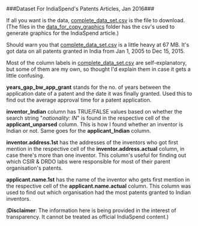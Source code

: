 ###Dataset For IndiaSpend's Patents Articles, Jan 2016###

If all you want is the data, [complete_data_set.csv](complete_data_set.csv) is the file to download. (The files in the [data_for_copy_graphics](data_for_copy_graphics) folder has the csv's used to generate graphics for the IndiaSpend article.)

Should warn you that [complete_data_set.csv](complete_data_set.csv) is a little heavy at 67 MB. It's got data on all patents granted in India from Jan 1, 2005 to Dec 15, 2015.

Most of the column labels in [complete_data_set.csv](complete_data_set.csv) are self-explanatory, but some of them are my own, so thought I'd explain them in case it gets a little confusing. 

**years_gap_bw_app_grant** stands for the no. of years between the application date of a patent and the date it was finally granted. Used this to find out the average approval time for a patent application.

**inventor_Indian** column has TRUE/FALSE values based on whether the search string "*nationality: IN*" is found in the respective cell of the **applicant_unparsed** column. This is how I found whether an inventor is Indian or not. Same goes for the **applicant_Indian** column. 

**inventor.address.1st** has the addresses of the inventors who got first mention in the respective cell of the **inventor.address.actual** column, in case there's more than one inventor. This column's useful for finding out which CSIR & DRDO labs were responsible for most of their parent organisation's patents.

**applicant.name.1st** has the name of the inventor who gets first mention in the respective cell of the **applicant.name.actual** column. This column was used to find out which organisation had the most patents granted to Indian inventors. 

(**Disclaimer**: The information here is being provided in the interest of transparency. It cannot be treated as official IndiaSpend content.)





 



